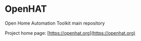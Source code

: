 # OpenHAT
Open Home Automation Toolkit main repository

Project home page: [https://openhat.org](https://openhat.org)
